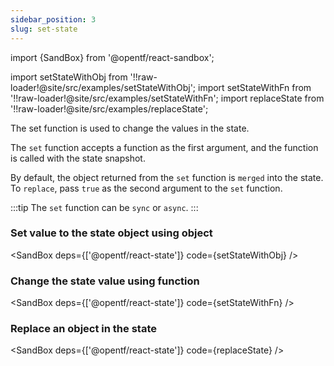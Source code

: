 ```yaml
---
sidebar_position: 3
slug: set-state
---
```


import {SandBox} from '@opentf/react-sandbox';

import setStateWithObj from '!!raw-loader!@site/src/examples/setStateWithObj';
import setStateWithFn from '!!raw-loader!@site/src/examples/setStateWithFn';
import replaceState from '!!raw-loader!@site/src/examples/replaceState';

The set function is used to change the values in the state.

The `set` function accepts a function as the first argument, and the function is called with the state snapshot.

By default, the object returned from the `set` function is `merged` into the state. To `replace`, pass `true` as the second argument to the `set` function.

:::tip
The `set` function can be `sync` or `async`.
:::

### Set value to the state object using object

<SandBox deps={['@opentf/react-state']} code={setStateWithObj} />

### Change the state value using function

<SandBox deps={['@opentf/react-state']} code={setStateWithFn} />

### Replace an object in the state

<SandBox deps={['@opentf/react-state']} code={replaceState} />
